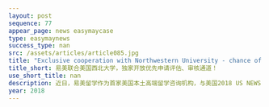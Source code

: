 ```yaml
---
layout: post
sequence: 77
appear_page: news easymaycase
type: easymaynews
success_type: nan
src: /assets/articles/article085.jpg
title: "Exclusive cooperation with Northwestern University - chance of pre-evaluation on your potentials"
title_short: 易美联合美国西北大学，独家开放优先申请评估、审核通道！
use_short_title: nan
description: 近日，易美留学作为首家美国本土高端留学咨询机构，与美国2018 US NEWS 综合排名第11名的西北大学（Northwestern University）研究生院国际学生招生办公室达成战略合作，双方在中国留学生定制化申请模式、专业匹配、生源、国际生奖学金等领域确定了合作框架，并已开展深入合作。
year: 2018
---
```



